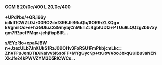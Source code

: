 #### GCM R 20/0c/400 L 20/0c/400
**+UPdPbs/+QR/i66y**<br/>**iclkIt1CWZL0Jz00RO2dvf39BJhB6uQb/GOR9rZLXQg=**<br/>**kVgmnOcFeFhGGDluZ2S9mybjCnMETZ54gblUDtz+PTUu6LQQzgZb97xygm7R2pcfPMqe+jehjfixpBIR...**<br/><br/>
**s/EYzRlo+cpa6JBW**<br/>**n+JzecULb7JnXUkS1RzJ09OHv3FoRSU1FmPkbjcmLkc=**<br/>**ZhVFPuJenDTnXKalvvBlSsoFF+MYgGycKp+ttOowVoo3bkqQ0IBu9aNENXkJfe24kPWVZYM3D5RICWCs...**